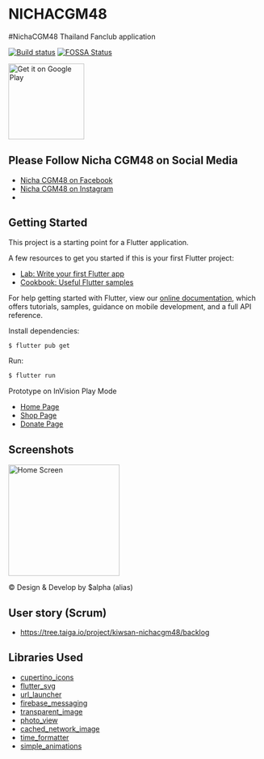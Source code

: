 # NICHACGM48

#NichaCGM48 Thailand Fanclub application

[![Build status](https://build.appcenter.ms/v0.1/apps/6a0e4c37-2c03-48af-8d2f-460557eb6674/branches/master/badge)](https://appcenter.ms)
[![FOSSA Status](https://app.fossa.io/api/projects/git%2Bgithub.com%2Fkiwsan%2Fnichacgm48.svg?type=shield)](https://app.fossa.io/projects/git%2Bgithub.com%2Fkiwsan%2Fnichacgm48?ref=badge_shield)

<a href='https://play.google.com/store/apps/details?id=com.kiwsan.nichacgm48&pcampaignid=pcampaignidMKT-Other-global-all-co-prtnr-py-PartBadge-Mar2515-1'><img alt='Get it on Google Play' width="150" src='https://play.google.com/intl/en_us/badges/static/images/badges/en_badge_web_generic.png'/></a>

## Please Follow Nicha CGM48 on Social Media
- [Nicha CGM48 on Facebook](http://facebook.com/cgm48official.nicha/)
- [Nicha CGM48 on Instagram](http://www.instagram.com/nicha.cgm48official/)
- 
## Getting Started

This project is a starting point for a Flutter application.

A few resources to get you started if this is your first Flutter project:

- [Lab: Write your first Flutter app](https://flutter.dev/docs/get-started/codelab)
- [Cookbook: Useful Flutter samples](https://flutter.dev/docs/cookbook)

For help getting started with Flutter, view our
[online documentation](https://flutter.dev/docs), which offers tutorials,
samples, guidance on mobile development, and a full API reference.

Install dependencies:

```bash
$ flutter pub get
```

Run:

```bash
$ flutter run
```

Prototype on InVision Play Mode
- [Home Page](https://kiwsan291178.invisionapp.com/public/share/XNZHU72D3)
- [Shop Page](https://kiwsan291178.invisionapp.com/public/share/WKZHU73GN)
- [Donate Page](https://kiwsan291178.invisionapp.com/public/share/KYZHU74DN)

## Screenshots

<img src="https://github.com/kiwsan/nichacgm48/blob/master/screenshots/81489713_1351720135015710_8971493847284580352_o.jpg" alt="Home Screen" width="220"/>

© Design & Develop by $alpha (alias)

## User story (Scrum)
- https://tree.taiga.io/project/kiwsan-nichacgm48/backlog

## Libraries Used
- [cupertino_icons](https://pub.dev/packages/cupertino_icons)
- [flutter_svg](https://pub.dev/packages/flutter_svg)
- [url_launcher](https://pub.dev/packages/url_launcher)
- [firebase_messaging](https://pub.dev/packages/firebase_messaging)
- [transparent_image](https://pub.dev/packages/transparent_image)
- [photo_view](https://pub.dev/packages/photo_view)
- [cached_network_image](https://pub.dev/packages/cached_network_image)
- [time_formatter](https://pub.dev/packages/time_formatter)
- [simple_animations](https://pub.dev/packages/simple_animations)